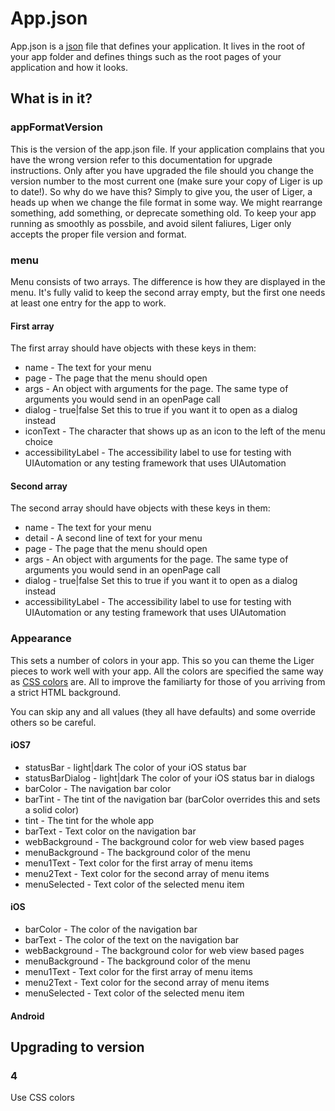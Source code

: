 # App.json

App.json is a [json](http://www.json.org) file that defines your application. It lives in the root of your app folder and defines things such as the root pages of your application and how it looks.

## What is in it?

### appFormatVersion

This is the version of the app.json file. If your application complains that you have the wrong version refer to this documentation for upgrade instructions. Only after you have upgraded the file should you change the version number to the most current one (make sure your copy of Liger is up to date!). So why do we have this? Simply to give you, the user of Liger, a heads up when we change the file format in some way. We might rearrange something, add something, or deprecate something old. To keep your app running as smoothly as possbile, and avoid silent faliures, Liger only accepts the proper file version and format.

### menu

Menu consists of two arrays. The difference is how they are displayed in the menu. It's fully valid to keep the second array empty, but the first one needs at least one entry for the app to work.

#### First array

The first array should have objects with these keys in them:

* name - The text for your menu
* page - The page that the menu should open
* args - An object with arguments for the page. The same type of arguments you would send in an openPage call
* dialog - true|false Set this to true if you want it to open as a dialog instead
* iconText - The character that shows up as an icon to the left of the menu choice
* accessibilityLabel - The accessibility label to use for testing with UIAutomation or any testing framework that uses UIAutomation

#### Second array

The second array should have objects with these keys in them:

* name - The text for your menu
* detail - A second line of text for your menu
* page - The page that the menu should open
* args - An object with arguments for the page. The same type of arguments you would send in an openPage call
* dialog - true|false Set this to true if you want it to open as a dialog instead
* accessibilityLabel - The accessibility label to use for testing with UIAutomation or any testing framework that uses UIAutomation

### Appearance

This sets a number of colors in your app. This so you can theme the Liger pieces to work well with your app. All the colors are specified the same way as [CSS colors](http://www.w3.org/Style/CSS/) are. All to improve the familiarty for those of you arriving from a strict HTML background.

You can skip any and all values (they all have defaults) and some override others so be careful.

#### iOS7

* statusBar - light|dark The color of your iOS status bar
* statusBarDialog - light|dark The color of your iOS status bar in dialogs
* barColor - The navigation bar color
* barTint - The tint of the navigation bar (barColor overrides this and sets a solid color)
* tint - The tint for the whole app
* barText - Text color on the navigation bar
* webBackground - The background color for web view based pages
* menuBackground - The background color of the menu
* menu1Text - Text color for the first array of menu items
* menu2Text - Text color for the second array of menu items
* menuSelected - Text color of the selected menu item

#### iOS

* barColor - The color of the navigation bar
* barText - The color of the text on the navigation bar
* webBackground - The background color for web view based pages
* menuBackground - The background color of the menu
* menu1Text - Text color for the first array of menu items
* menu2Text - Text color for the second array of menu items
* menuSelected - Text color of the selected menu item

#### Android


## Upgrading to version

### 4

Use CSS colors